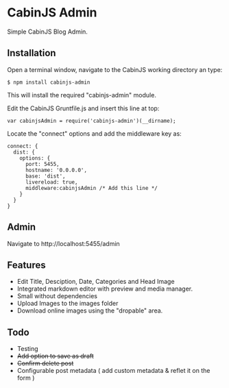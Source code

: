 CabinJS Admin
=============

Simple CabinJS Blog Admin.

## Installation

Open a terminal window, navigate to the CabinJS working directory an type:

	$ npm install cabinjs-admin
	
This will install the required "cabinjs-admin" module.

Edit the CabinJS Gruntfile.js and insert this line at top:

	var cabinjsAdmin = require('cabinjs-admin')(__dirname);
	
Locate the "connect" options and add the middleware key as:
	
	connect: {
	  dist: {
		options: {
		  port: 5455,
		  hostname: '0.0.0.0',
		  base: 'dist',
		  livereload: true,
		  middleware:cabinjsAdmin /* Add this line */
		}
	  }
	}

## Admin

Navigate to http://localhost:5455/admin


## Features

* Edit Title, Desciption, Date, Categories and Head Image
* Integrated markdown editor with preview and media manager.
* Small without dependencies
* Upload Images to the images folder
* Download online images using the "dropable" area.

## Todo

* Testing
* ~~Add option to save as draft~~
* ~~Confirm delete post~~
* Configurable post metadata ( add custom metadata & reflet it on the form )

